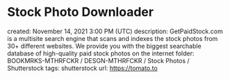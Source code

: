 # Stock Photo Downloader

created: November 14, 2021 3:00 PM (UTC)
description: GetPaidStock.com is a multisite search engine that scans and indexes the stock photos from 30+ different websites. We provide you with the biggest searchable database of high-quality paid stock photos on the internet
folder: BOOKMRKS-MTHRFCKR / DESGN-MTHRFCKR / Stock Photos / Shutterstock
tags: shutterstock
url: https://tomato.to